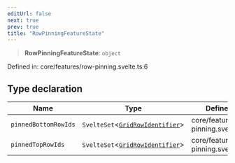 ```yaml
---
editUrl: false
next: true
prev: true
title: "RowPinningFeatureState"
---
```


> **RowPinningFeatureState**: `object`

Defined in: core/features/row-pinning.svelte.ts:6

## Type declaration

| Name | Type | Defined in |
| ------ | ------ | ------ |
| <a id="pinnedbottomrowids"></a> `pinnedBottomRowIds` | `SvelteSet`\<[`GridRowIdentifier`](/api/type-aliases/gridrowidentifier/)\> | core/features/row-pinning.svelte.ts:8 |
| <a id="pinnedtoprowids"></a> `pinnedTopRowIds` | `SvelteSet`\<[`GridRowIdentifier`](/api/type-aliases/gridrowidentifier/)\> | core/features/row-pinning.svelte.ts:7 |
